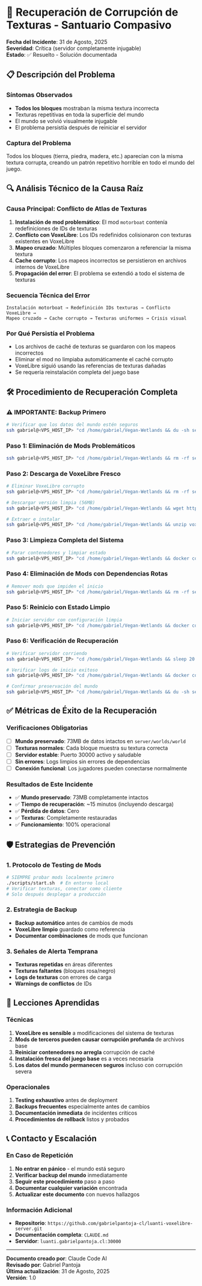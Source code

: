 # 🚨 Recuperación de Corrupción de Texturas - Santuario Compasivo

**Fecha del Incidente**: 31 de Agosto, 2025  
**Severidad**: Crítica (servidor completamente injugable)  
**Estado**: ✅ Resuelto - Solución documentada  

## 📋 Descripción del Problema

### Síntomas Observados
- **Todos los bloques** mostraban la misma textura incorrecta
- Texturas repetitivas en toda la superficie del mundo
- El mundo se volvió visualmente injugable
- El problema persistía después de reiniciar el servidor

### Captura del Problema
Todos los bloques (tierra, piedra, madera, etc.) aparecían con la misma textura corrupta, creando un patrón repetitivo horrible en todo el mundo del juego.

## 🔍 Análisis Técnico de la Causa Raíz

### Causa Principal: Conflicto de Atlas de Texturas
1. **Instalación de mod problemático**: El mod `motorboat` contenía redefiniciones de IDs de texturas
2. **Conflicto con VoxeLibre**: Los IDs redefinidos colisionaron con texturas existentes en VoxeLibre
3. **Mapeo cruzado**: Múltiples bloques comenzaron a referenciar la misma textura
4. **Cache corrupto**: Los mapeos incorrectos se persistieron en archivos internos de VoxeLibre
5. **Propagación del error**: El problema se extendió a todo el sistema de texturas

### Secuencia Técnica del Error
```
Instalación motorboat → Redefinición IDs texturas → Conflicto VoxeLibre → 
Mapeo cruzado → Cache corrupto → Texturas uniformes → Crisis visual
```

### Por Qué Persistía el Problema
- Los archivos de caché de texturas se guardaron con los mapeos incorrectos
- Eliminar el mod no limpiaba automáticamente el caché corrupto  
- VoxeLibre siguió usando las referencias de texturas dañadas
- Se requería reinstalación completa del juego base

## 🛠️ Procedimiento de Recuperación Completa

### ⚠️ IMPORTANTE: Backup Primero
```bash
# Verificar que los datos del mundo estén seguros
ssh gabriel@<VPS_HOST_IP> "cd /home/gabriel/Vegan-Wetlands && du -sh server/worlds/*"
```

### Paso 1: Eliminación de Mods Problemáticos
```bash
ssh gabriel@<VPS_HOST_IP> "cd /home/gabriel/Vegan-Wetlands && rm -rf server/mods/motorboat server/mods/biofuel server/mods/mobkit server/mods/mobkit.zip"
```

### Paso 2: Descarga de VoxeLibre Fresco
```bash
# Eliminar VoxeLibre corrupto
ssh gabriel@<VPS_HOST_IP> "cd /home/gabriel/Vegan-Wetlands && rm -rf server/games/mineclone2"

# Descargar versión limpia (56MB)
ssh gabriel@<VPS_HOST_IP> "cd /home/gabriel/Vegan-Wetlands && wget https://content.luanti.org/packages/Wuzzy/mineclone2/releases/32301/download/ -O voxelibre.zip"

# Extraer e instalar
ssh gabriel@<VPS_HOST_IP> "cd /home/gabriel/Vegan-Wetlands && unzip voxelibre.zip -d server/games/ && mv server/games/mineclone2-* server/games/mineclone2"
```

### Paso 3: Limpieza Completa del Sistema
```bash
# Parar contenedores y limpiar estado
ssh gabriel@<VPS_HOST_IP> "cd /home/gabriel/Vegan-Wetlands && docker compose down && docker system prune -f"
```

### Paso 4: Eliminación de Mods con Dependencias Rotas
```bash
# Remover mods que impiden el inicio
ssh gabriel@<VPS_HOST_IP> "cd /home/gabriel/Vegan-Wetlands && rm -rf server/mods/education_blocks"
```

### Paso 5: Reinicio con Estado Limpio
```bash
# Iniciar servidor con configuración limpia
ssh gabriel@<VPS_HOST_IP> "cd /home/gabriel/Vegan-Wetlands && docker compose up -d"
```

### Paso 6: Verificación de Recuperación
```bash
# Verificar servidor corriendo
ssh gabriel@<VPS_HOST_IP> "cd /home/gabriel/Vegan-Wetlands && sleep 20 && docker compose ps"

# Verificar logs de inicio exitoso
ssh gabriel@<VPS_HOST_IP> "cd /home/gabriel/Vegan-Wetlands && docker compose logs luanti-server --since 30s | grep -E 'World at|Server for gameid|listening'"

# Confirmar preservación del mundo
ssh gabriel@<VPS_HOST_IP> "cd /home/gabriel/Vegan-Wetlands && du -sh server/worlds/*"
```

## ✅ Métricas de Éxito de la Recuperación

### Verificaciones Obligatorias
- [ ] **Mundo preservado**: 73MB de datos intactos en `server/worlds/world`
- [ ] **Texturas normales**: Cada bloque muestra su textura correcta
- [ ] **Servidor estable**: Puerto 30000 activo y saludable
- [ ] **Sin errores**: Logs limpios sin errores de dependencias
- [ ] **Conexión funcional**: Los jugadores pueden conectarse normalmente

### Resultados de Este Incidente
- ✅ **Mundo preservado**: 73MB completamente intactos
- ✅ **Tiempo de recuperación**: ~15 minutos (incluyendo descarga)
- ✅ **Pérdida de datos**: Cero
- ✅ **Texturas**: Completamente restauradas
- ✅ **Funcionamiento**: 100% operacional

## 🛡️ Estrategias de Prevención

### 1. Protocolo de Testing de Mods
```bash
# SIEMPRE probar mods localmente primero
./scripts/start.sh  # En entorno local
# Verificar texturas, conectar como cliente
# Solo después desplegar a producción
```

### 2. Estrategia de Backup
- **Backup automático** antes de cambios de mods
- **VoxeLibre limpio** guardado como referencia
- **Documentar combinaciones** de mods que funcionan

### 3. Señales de Alerta Temprana
- **Texturas repetidas** en áreas diferentes
- **Texturas faltantes** (bloques rosa/negro)
- **Logs de texturas** con errores de carga
- **Warnings de conflictos** de IDs

## 🎯 Lecciones Aprendidas

### Técnicas
1. **VoxeLibre es sensible** a modificaciones del sistema de texturas
2. **Mods de terceros pueden causar corrupción profunda** de archivos base
3. **Reiniciar contenedores no arregla** corrupción de caché
4. **Instalación fresca del juego base** es a veces necesaria
5. **Los datos del mundo permanecen seguros** incluso con corrupción severa

### Operacionales
1. **Testing exhaustivo** antes de deployment
2. **Backups frecuentes** especialmente antes de cambios
3. **Documentación inmediata** de incidentes críticos
4. **Procedimientos de rollback** listos y probados

## 📞 Contacto y Escalación

### En Caso de Repetición
1. **No entrar en pánico** - el mundo está seguro
2. **Verificar backup del mundo** inmediatamente
3. **Seguir este procedimiento** paso a paso
4. **Documentar cualquier variación** encontrada
5. **Actualizar este documento** con nuevos hallazgos

### Información Adicional
- **Repositorio**: `https://github.com/gabrielpantoja-cl/luanti-voxelibre-server.git`
- **Documentación completa**: `CLAUDE.md`
- **Servidor**: `luanti.gabrielpantoja.cl:30000`

---

**Documento creado por**: Claude Code AI  
**Revisado por**: Gabriel Pantoja  
**Última actualización**: 31 de Agosto, 2025  
**Versión**: 1.0